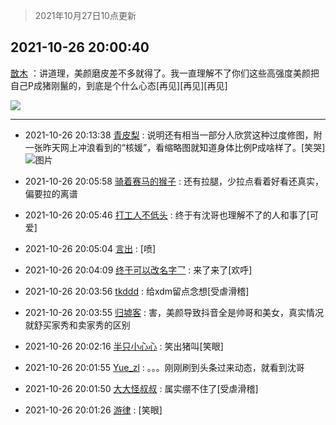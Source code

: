 > 2021年10月27日10点更新
<link rel="stylesheet" href="https://cdn.jsdelivr.net/gh/taotie6/sampleJSON@main/css/photo_show.css">
<meta name="referrer" content="no-referrer" />


 ## 2021-10-26 20:00:40 

 [㪚木](https://www.coolapk.com/feed/30970544?shareKey=YmJiMGU1MzFmYzQ5NjE3N2VlNGI~) ：讲道理，美颜磨皮差不多就得了。我一直理解不了你们这些高强度美颜把自己P成猪刚鬣的，到底是个什么心态[再见][再见][再见] 

<div class="album">
<img class="img-item" src="https://image.coolapk.com/feed/2021/1026/20/1081091_f4ca72f6_9639_3604@873x2114.png" />
</div>

 ------- 

- 2021-10-26 20:13:38 [青皮梨](uid=1109281) : 说明还有相当一部分人欣赏这种过度修图，附一张昨天网上冲浪看到的“核媛”，看缩略图就知道身体比例P成啥样了。[笑哭] ![图片](https://image.coolapk.com/feed/2021/1026/20/1109281_406f8edf_0415_6205@592x1280.jpeg)

- 2021-10-26 20:05:58 [骑着赛马的猴子](uid=2113277) : 还有拉腿，少拉点看着好看还真实，偏要拉的离谱 

- 2021-10-26 20:05:46 [打工人不低头](uid=1398190) : 终于有沈哥也理解不了的人和事了[可爱] 

- 2021-10-26 20:05:04 [言出](uid=1510922) : [喷] 

- 2021-10-26 20:04:09 [终于可以改名字乛](uid=1560563) : 来了来了[欢呼] 

- 2021-10-26 20:03:56 [tkddd](uid=2993456) : 给xdm留点念想[受虐滑稽] 

- 2021-10-26 20:03:55 [归墟客](uid=3287587) : 害，美颜导致抖音全是帅哥和美女，真实情况就舒买家秀和卖家秀的区别 

- 2021-10-26 20:02:16 [半只小心心](uid=1559932) : 笑出猪叫[笑眼] 

- 2021-10-26 20:01:55 [Yue_zl](uid=1614317) : 。。。刚刚刷到头条过来动态，就看到沈哥 

- 2021-10-26 20:01:50 [大大怪叔叔](uid=956235) : 属实绷不住了[受虐滑稽] 

- 2021-10-26 20:01:26 [游律](uid=2470726) : [笑眼] 


